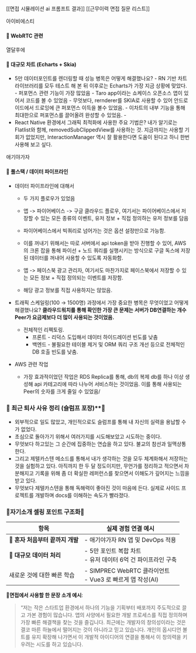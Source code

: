 

[[면접 시뮬레이션 ai 프롬프트 결과]]
[[근무이력 면접 질문 리스트]]


아이비에스티
#### 📌 WebRTC 관련


열달후에
#### 📌 대규모 차트 (Echarts + Skia)

- 5만 데이터포인트를 렌더링할 때 성능 병목은 어떻게 해결했나요?
      - RN 기반 차트 라이브러리를 모두 테스트 해 본 뒤 이후로는 Echarts가 가장 지금 상황에 맞았다. 
      - 퍼포먼스 관련 기능이 가장 많았음
      - Taro app이라는 쇼케이스 오픈소스 앱이 있어서 코드를 볼 수 있었음
      - 무엇보다, rernderer를 SKIA로 사용할 수 있어 안드로이드에서 드로잉에 큰 퍼포먼스 이득을 볼수 있었음.
      - 이차트의 내부 기능을 통해 최대한으로 퍼포먼스를 끌어올려 완성할 수 있었음.
      - 
- React Native 환경에서 그래픽 최적화에 사용한 주요 기법은?
     내가 알기로는 Flatlist와 함께, removedSubClippedView를 사용하는 것. 
     지금까지는 사용할 기회가 없었지만, InteractionManager 역시 잘 활용한다면 도움이 된다고 하니 한번 사용해 보고 싶다.

애기야가자
#### 📌 풀스택 / 데이터 파이프라인

- 데이터 파이프라인에 대해서
    - 두 가지 플로우가 있었음
    - 앱 -> 파이어베이스 -> 구글 클라우드 플로우, 여기서는 파이어베이스에서 저장할 수 있는 모든 종류의 이벤트, 유저 정보 + 직접 정의하는 유저 정보를 담음
    - 파이어베이스에서 빅쿼리로 넘어가는 것은 옵션 설정만으로 가능함.
    - 이를 꺼내기 위해서는 따로 서버에서 api token을 받아 진행할 수 있어, AWS의 크론 잡을 통해 파이선 + 노드 쿼리를 실행시키는 방식으로 구글 독스에 저장된 데이터를 꺼내어 사용할 수 있도록 자동화함.

    - 앱 -> 페이스북 광고 관리자, 여기서도 마찬가지로 페이스북에서 저장할 수 있는 모든 정보 + 직접 정의되는 이벤트를 저장함.
    - 해당 광고 정보를 직접 사용하지는 않았음.

- 트래픽 스케일링(100 → 1500명) 과정에서 가장 중요한 병목은 무엇이었고 어떻게 해결했나요?
  **클라우드워치를 통해 확인한 가장 큰 문제는 서버가 DB연결하는 개수 Peer가 요금제보다 더 많이 사용되는 것이었음.**
  - 전체적인 리펙토링. 
    - 프론트 - 리덕스 도입해서 데이터 하이드레이션 빈도를 낮춤
    - 백엔드 - 불필요한 테이블 제거 및 ORM 쿼리 구조 개선 등으로 전체적인 DB 호출 빈도를 낮춤.
- AWS 관련 작업
     - 가장 효과적이었던 작업은 RDS Replica를 통해, db의 복제 db를 하나 이상 생성해 api 카테고리에 따라 나누어 서비스하는 것이었음. 이를 통해 사용되는 Peer의 숫자를 크게 줄일 수 있었음/


### 📌 최근 퇴사 사유 정리 (슬럼프 포장)**🛑

- 외부적으로 일도 많았고, 개인적으로도 슬럼프를 통해 내 자신의 실력을 용납할 수가 없었다.
- 초심으로 돌아가기 위해서 여러가지를 시도해보았고 시도하는 중이다.
- 무엇보다 하고있는 그 순간에 집중하는 연습을 하고 있다. 불교의 참선과 일맥상통한다.
- 그리고 제텔카스텐 메소드를 통해서 내가 생각하는 것을 모두 체계화해서 저장하는 것을 실험하고 있다. 아직까지 한 두 달 정도이지만, 무언가를 정리하고 적으면서 차분해지고 기록을 위해 좀 더 확실한 레퍼런스를 찾으면서 이해도가 깊어지는 느낌을 받고 있다.
- 무엇보다 제텔카스텐을 통해 독해력이 좋아진 것이 마음에 든다. 실제로 사이드 프로젝트를 개발하며 docs를 이해하는 속도가 빨라졌다.


### 📌자기소개 셀링 포인트 구조화🛑


| 항목                    | 실제 경험 연결 예시                                     |
| --------------------- | ----------------------------------------------- |
| 🎯 **혼자 처음부터 끝까지 개발** | - 애기야가자 RN 앱 및 DevOps 적용                        |
| 🧠 **대규모 데이터 처리**     | - 5만 포인트 복합 차트  <br>- 유저 데이터 6억 건 파이프라인 구축      |
| 새로운 것에 대한 빠른 학습       | - SIMPREC WebRTC 클라이언트<br>- Vue3 로 빠르게 앱 작성(AI) |

🛑**면접에서 사용할 한 문장 소개 예시**:

> “저는 작은 스타트업 환경에서 하나의 기능을 기획부터 배포까지 주도적으로 끌고 가본 경험이 많습니다. 앱의 사양에서 필요한 개발 프로세스를 직접 정의하며 가장 빠른 해결책을 찾는 것을 즐깁니다. 
> 최근에는 개발자의 창의성이라는 것은 결코 마른 하늘에서 떨어지는 것이 아니라고 믿고 있습니다. 개인의 옵시디언 볼트를 유지 확장해 나가면서 이 개발적 아이디어의 연결을 통해서 이 창의력을 키우려는 시도를 하고 있습니다.
>